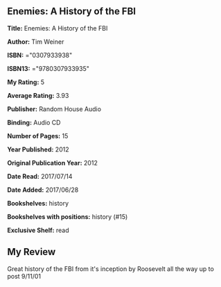 ## Enemies: A History of the FBI

**Title:** Enemies: A History of the FBI

**Author:** Tim Weiner

**ISBN:** ="0307933938"

**ISBN13:** ="9780307933935"

**My Rating:** 5

**Average Rating:** 3.93

**Publisher:** Random House Audio

**Binding:** Audio CD

**Number of Pages:** 15

**Year Published:** 2012

**Original Publication Year:** 2012

**Date Read:** 2017/07/14

**Date Added:** 2017/06/28

**Bookshelves:** history

**Bookshelves with positions:** history (#15)

**Exclusive Shelf:** read


## My Review

Great history of the FBI from it's inception by Roosevelt all the way up to post 9/11/01
